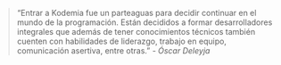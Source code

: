 > “Entrar a Kodemia fue un parteaguas para decidir continuar en el mundo de la programación. Están decididos a formar desarrolladores integrales que además de tener conocimientos técnicos también cuenten con habilidades de liderazgo, trabajo en equipo, comunicación asertiva, entre otras.”
    *- Óscar Deleyja*